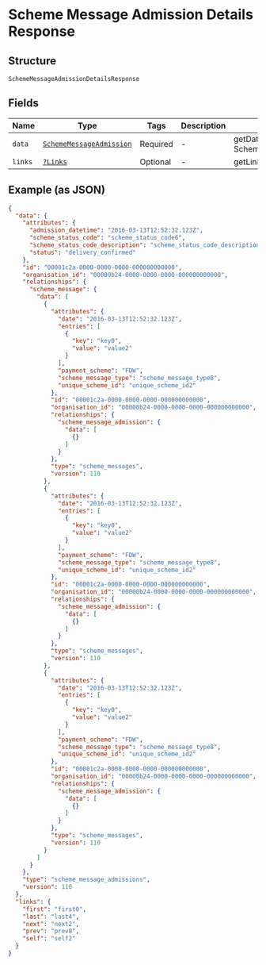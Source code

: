 
# Scheme Message Admission Details Response

## Structure

`SchemeMessageAdmissionDetailsResponse`

## Fields

| Name | Type | Tags | Description | Getter | Setter |
|  --- | --- | --- | --- | --- | --- |
| `data` | [`SchemeMessageAdmission`](../../doc/models/scheme-message-admission.md) | Required | - | getData(): SchemeMessageAdmission | setData(SchemeMessageAdmission data): void |
| `links` | [`?Links`](../../doc/models/links.md) | Optional | - | getLinks(): ?Links | setLinks(?Links links): void |

## Example (as JSON)

```json
{
  "data": {
    "attributes": {
      "admission_datetime": "2016-03-13T12:52:32.123Z",
      "scheme_status_code": "scheme_status_code6",
      "scheme_status_code_description": "scheme_status_code_description4",
      "status": "delivery_confirmed"
    },
    "id": "00001c2a-0000-0000-0000-000000000000",
    "organisation_id": "00000b24-0000-0000-0000-000000000000",
    "relationships": {
      "scheme_message": {
        "data": [
          {
            "attributes": {
              "date": "2016-03-13T12:52:32.123Z",
              "entries": [
                {
                  "key": "key0",
                  "value": "value2"
                }
              ],
              "payment_scheme": "FDW",
              "scheme_message_type": "scheme_message_type8",
              "unique_scheme_id": "unique_scheme_id2"
            },
            "id": "00001c2a-0000-0000-0000-000000000000",
            "organisation_id": "00000b24-0000-0000-0000-000000000000",
            "relationships": {
              "scheme_message_admission": {
                "data": [
                  {}
                ]
              }
            },
            "type": "scheme_messages",
            "version": 110
          },
          {
            "attributes": {
              "date": "2016-03-13T12:52:32.123Z",
              "entries": [
                {
                  "key": "key0",
                  "value": "value2"
                }
              ],
              "payment_scheme": "FDW",
              "scheme_message_type": "scheme_message_type8",
              "unique_scheme_id": "unique_scheme_id2"
            },
            "id": "00001c2a-0000-0000-0000-000000000000",
            "organisation_id": "00000b24-0000-0000-0000-000000000000",
            "relationships": {
              "scheme_message_admission": {
                "data": [
                  {}
                ]
              }
            },
            "type": "scheme_messages",
            "version": 110
          },
          {
            "attributes": {
              "date": "2016-03-13T12:52:32.123Z",
              "entries": [
                {
                  "key": "key0",
                  "value": "value2"
                }
              ],
              "payment_scheme": "FDW",
              "scheme_message_type": "scheme_message_type8",
              "unique_scheme_id": "unique_scheme_id2"
            },
            "id": "00001c2a-0000-0000-0000-000000000000",
            "organisation_id": "00000b24-0000-0000-0000-000000000000",
            "relationships": {
              "scheme_message_admission": {
                "data": [
                  {}
                ]
              }
            },
            "type": "scheme_messages",
            "version": 110
          }
        ]
      }
    },
    "type": "scheme_message_admissions",
    "version": 110
  },
  "links": {
    "first": "first0",
    "last": "last4",
    "next": "next2",
    "prev": "prev8",
    "self": "self2"
  }
}
```

